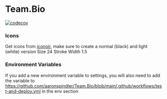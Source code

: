 # Team.Bio
[![codecov](https://codecov.io/gh/aaronspindler/Team.Bio/branch/main/graph/badge.svg?token=V0KWJT21BP)](https://codecov.io/gh/aaronspindler/Team.Bio)

### Icons
Get icons from [iconoir](https://iconoir.com), make sure to create a normal (black) and light (white) version
Size 24
Stroke Width 1.5

### Environment Variables
If you add a new environment variable to settings, you will also need to add the variable to https://github.com/aaronspindler/Team.Bio/blob/main/.github/workflows/test-and-deploy.yml in the env section